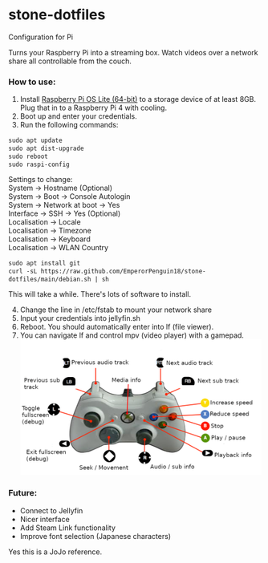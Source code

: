 # stone-dotfiles
Configuration for Pi

Turns your Raspberry Pi into a streaming box. Watch videos over a network share all controllable from the couch.

### How to use:
1. Install [Raspberry Pi OS Lite (64-bit)](https://www.raspberrypi.com/software/) to a storage device of at least 8GB. Plug that in to a Raspberry Pi 4 with cooling.
2. Boot up and enter your credentials.
3. Run the following commands:
```
sudo apt update
sudo apt dist-upgrade
sudo reboot
sudo raspi-config
```
Settings to change:  
System -> Hostname (Optional)  
System -> Boot -> Console Autologin  
System -> Network at boot -> Yes  
Interface -> SSH -> Yes (Optional)  
Localisation -> Locale  
Localisation -> Timezone  
Localisation -> Keyboard  
Localisation -> WLAN Country
```
sudo apt install git
curl -sL https://raw.github.com/EmperorPenguin18/stone-dotfiles/main/debian.sh | sh
```
This will take a while. There's lots of software to install.

4. Change the line in /etc/fstab to mount your network share
5. Input your credentials into jellyfin.sh
6. Reboot. You should automatically enter into lf (file viewer).
7. You can navigate lf and control mpv (video player) with a gamepad.
![alt text](https://raw.githubusercontent.com/EmperorPenguin18/stone-dotfiles/main/diagram.png)

### Future:
- Connect to Jellyfin
- Nicer interface
- Add Steam Link functionality
- Improve font selection (Japanese characters)

Yes this is a JoJo reference.
